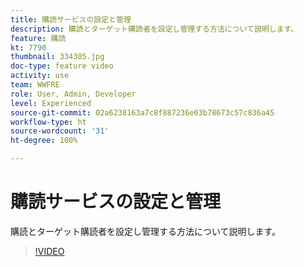 ```yaml
---
title: 購読サービスの設定と管理
description: 購読とターゲット購読者を設定し管理する方法について説明します。
feature: 購読
kt: 7790
thumbnail: 334305.jpg
doc-type: feature video
activity: use
team: WWFRE
role: User, Admin, Developer
level: Experienced
source-git-commit: 02a6238163a7c8f887236e03b78673c57c836a45
workflow-type: ht
source-wordcount: '31'
ht-degree: 100%

---
```


# 購読サービスの設定と管理

購読とターゲット購読者を設定し管理する方法について説明します。

>[!VIDEO](https://video.tv.adobe.com/v/334305?quality=12)
